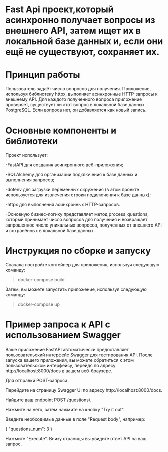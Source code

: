 # Fast Api проект,который асинхронно получает вопросы из внешнего API, затем ищет их в локальной базе данных и, если они ещё не существуют, сохраняет их.

# Принцип работы

Пользователь задаёт число вопросов для получения. Приложение, используя библиотеку httpx, выполняет асинхронные HTTP-запросы к внешнему API. Для каждого полученного вопроса приложение проверяет, существует ли этот вопрос в локальной базе данных PostgreSQL. Если вопроса нет, он добавляется как новый запись.

# Основные компоненты и библиотеки

Проект использует:

-FastAPI для создания асинхронного веб-приложения;

-SQLAlchemy для организации подключения к базе данных и выполнения запросов;

-dotenv для загрузки переменных окружения (в этом проекте используется для извлечения строки подключения к базе данных);

-httpx для выполнения асинхронных HTTP-запросов.

-Основную бизнес-логику представляет метод process_questions, который принимает число вопросов для получения и возвращает запрошенное число уникальных вопросов, полученных от внешнего API и сохранённых в локальной базе данных.

# Инструкция по сборке и запуску

Сначала постройте контейнер для  приложения, используя следующую команду:

>docker-compose build

Затем, вы можете запустить  приложение, используя следующую команду:

>docker-compose up

# Пример запроса к API с использованием Swagger

Ваше приложение FastAPI автоматически предоставляет пользовательский интерфейс Swagger для тестирования API. После запуска вашего приложения, вы можете обратиться к этом пользовательском интерфейсу, перейдя по адресу http://localhost:8000/docs в вашем веб-браузере.

Для отправки POST-запроса:

Перейдите на страницу Swagger UI по адресу http://localhost:8000/docs.

Найдите ваш endpoint POST /questions/.

Нажмите на него, затем нажмите на кнопку "Try it out".

Введите необходимые данные в поле "Request body", например:


{
  "questions_num": 3
}

Нажмите "Execute". Внизу страницы вы увидите ответ API на ваш запрос.
